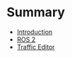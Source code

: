 # Summary

- [Introduction](./intro.md)
- [ROS 2](./ros2.md)
- [Traffic Editor](./traffic-editor.md)
